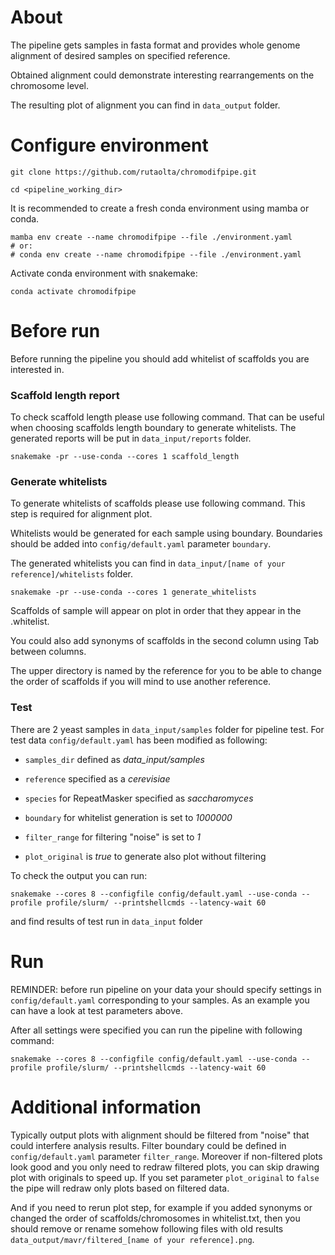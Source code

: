 # About

The pipeline gets samples in fasta format and provides whole genome alignment of desired samples on specified reference.

Obtained alignment could demonstrate interesting rearrangements on the chromosome level.

The resulting plot of alignment you can find in `data_output` folder.

# Configure environment

`git clone https://github.com/rutaolta/chromodifpipe.git`

`cd <pipeline_working_dir>`

It is recommended to create a fresh conda environment using mamba or conda.

```
mamba env create --name chromodifpipe --file ./environment.yaml
# or:
# conda env create --name chromodifpipe --file ./environment.yaml
```

Activate conda environment with snakemake:

`conda activate chromodifpipe`

# Before run

Before running the pipeline you should add whitelist of scaffolds you are interested in.

### Scaffold length report

To check scaffold length please use following command. 
That can be useful when choosing scaffolds length boundary to generate whitelists.
The generated reports will be put in `data_input/reports` folder.

`snakemake -pr --use-conda --cores 1 scaffold_length`

### Generate whitelists

To generate whitelists of scaffolds please use following command. This step is required for alignment plot.

Whitelists would be generated for each sample using boundary.
Boundaries should be added into `config/default.yaml` parameter `boundary`.

The generated whitelists you can find in `data_input/[name of your reference]/whitelists` folder.

`snakemake -pr --use-conda --cores 1 generate_whitelists`

Scaffolds of sample will appear on plot in order that they appear in the <samplename>.whitelist.

You could also add synonyms of scaffolds in the second column using Tab between columns.

The upper directory is named by the reference for you to be able to change the order of scaffolds if you will mind to use another reference.

### Test

There are 2 yeast samples in `data_input/samples` folder for pipeline test. For test data `config/default.yaml` has been modified as following:

- `samples_dir` defined as _data_input/samples_

- `reference` specified as a _cerevisiae_

- `species` for RepeatMasker specified as _saccharomyces_

- `boundary` for whitelist generation is set to _1000000_

- `filter_range` for filtering "noise" is set to _1_

- `plot_original` is _true_ to generate also plot without filtering

To check the output you can run:

`snakemake --cores 8 --configfile config/default.yaml --use-conda --profile profile/slurm/ --printshellcmds --latency-wait 60`

and find results of test run in `data_input` folder

# Run

REMINDER: before run pipeline on your data your should specify settings in `config/default.yaml` corresponding to your samples. As an example you can have a look at test parameters above.
  
After all settings were specified you can run the pipeline with following command: 

`snakemake --cores 8 --configfile config/default.yaml --use-conda --profile profile/slurm/ --printshellcmds --latency-wait 60`

# Additional information

Typically output plots with alignment should be filtered from "noise" that could interfere analysis results. Filter boundary could be defined in `config/default.yaml` parameter `filter_range`. Moreover if non-filtered plots look good and you only need to redraw filtered plots, you can skip drawing plot with originals to speed up. If you set parameter `plot_original` to `false` the pipe will redraw only plots based on filtered data.

And if you need to rerun plot step, for example if you added synonyms or changed the order of scaffolds/chromosomes in whitelist.txt, then you should remove or rename somehow following files with old results `data_output/mavr/filtered_[name of your reference].png`.

